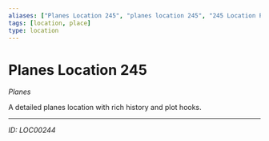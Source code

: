 ```yaml
---
aliases: ["Planes Location 245", "planes location 245", "245 Location Planes"]
tags: [location, place]
type: location
---
```


# Planes Location 245

*Planes*

A detailed planes location with rich history and plot hooks.

---
*ID: LOC00244*